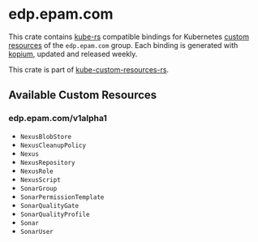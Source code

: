 <!--
SPDX-FileCopyrightText: The kube-custom-resources-rs Authors
SPDX-License-Identifier: 0BSD
 -->

# edp.epam.com

This crate contains [kube-rs](https://kube.rs/) compatible bindings for Kubernetes [custom resources](https://kubernetes.io/docs/tasks/extend-kubernetes/custom-resources/custom-resource-definitions/) of the `edp.epam.com` group. Each binding is generated with [kopium](https://github.com/kube-rs/kopium), updated and released weekly.

This crate is part of [kube-custom-resources-rs](https://github.com/metio/kube-custom-resources-rs).

## Available Custom Resources

### edp.epam.com/v1alpha1
- `NexusBlobStore`
- `NexusCleanupPolicy`
- `Nexus`
- `NexusRepository`
- `NexusRole`
- `NexusScript`
- `SonarGroup`
- `SonarPermissionTemplate`
- `SonarQualityGate`
- `SonarQualityProfile`
- `Sonar`
- `SonarUser`
